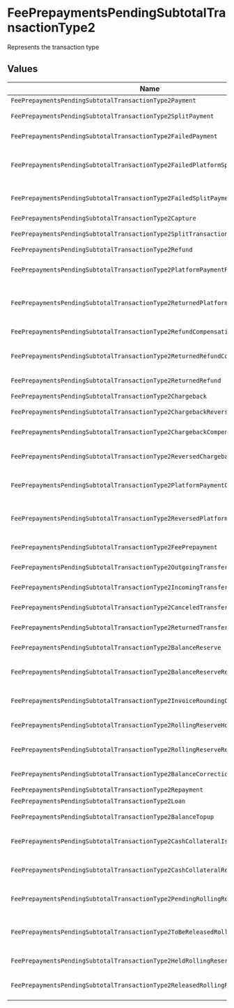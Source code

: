 # FeePrepaymentsPendingSubtotalTransactionType2

Represents the transaction type


## Values

| Name                                                                             | Value                                                                            |
| -------------------------------------------------------------------------------- | -------------------------------------------------------------------------------- |
| `FeePrepaymentsPendingSubtotalTransactionType2Payment`                           | payment                                                                          |
| `FeePrepaymentsPendingSubtotalTransactionType2SplitPayment`                      | split-payment                                                                    |
| `FeePrepaymentsPendingSubtotalTransactionType2FailedPayment`                     | failed-payment                                                                   |
| `FeePrepaymentsPendingSubtotalTransactionType2FailedPlatformSplitPayment`        | failed-platform-split-payment                                                    |
| `FeePrepaymentsPendingSubtotalTransactionType2FailedSplitPaymentCompensation`    | failed-split-payment-compensation                                                |
| `FeePrepaymentsPendingSubtotalTransactionType2Capture`                           | capture                                                                          |
| `FeePrepaymentsPendingSubtotalTransactionType2SplitTransaction`                  | split-transaction                                                                |
| `FeePrepaymentsPendingSubtotalTransactionType2Refund`                            | refund                                                                           |
| `FeePrepaymentsPendingSubtotalTransactionType2PlatformPaymentRefund`             | platform-payment-refund                                                          |
| `FeePrepaymentsPendingSubtotalTransactionType2ReturnedPlatformPaymentRefund`     | returned-platform-payment-refund                                                 |
| `FeePrepaymentsPendingSubtotalTransactionType2RefundCompensation`                | refund-compensation                                                              |
| `FeePrepaymentsPendingSubtotalTransactionType2ReturnedRefundCompensation`        | returned-refund-compensation                                                     |
| `FeePrepaymentsPendingSubtotalTransactionType2ReturnedRefund`                    | returned-refund                                                                  |
| `FeePrepaymentsPendingSubtotalTransactionType2Chargeback`                        | chargeback                                                                       |
| `FeePrepaymentsPendingSubtotalTransactionType2ChargebackReversal`                | chargeback-reversal                                                              |
| `FeePrepaymentsPendingSubtotalTransactionType2ChargebackCompensation`            | chargeback-compensation                                                          |
| `FeePrepaymentsPendingSubtotalTransactionType2ReversedChargebackCompensation`    | reversed-chargeback-compensation                                                 |
| `FeePrepaymentsPendingSubtotalTransactionType2PlatformPaymentChargeback`         | platform-payment-chargeback                                                      |
| `FeePrepaymentsPendingSubtotalTransactionType2ReversedPlatformPaymentChargeback` | reversed-platform-payment-chargeback                                             |
| `FeePrepaymentsPendingSubtotalTransactionType2FeePrepayment`                     | fee-prepayment                                                                   |
| `FeePrepaymentsPendingSubtotalTransactionType2OutgoingTransfer`                  | outgoing-transfer                                                                |
| `FeePrepaymentsPendingSubtotalTransactionType2IncomingTransfer`                  | incoming-transfer                                                                |
| `FeePrepaymentsPendingSubtotalTransactionType2CanceledTransfer`                  | canceled-transfer                                                                |
| `FeePrepaymentsPendingSubtotalTransactionType2ReturnedTransfer`                  | returned-transfer                                                                |
| `FeePrepaymentsPendingSubtotalTransactionType2BalanceReserve`                    | balance-reserve                                                                  |
| `FeePrepaymentsPendingSubtotalTransactionType2BalanceReserveReturn`              | balance-reserve-return                                                           |
| `FeePrepaymentsPendingSubtotalTransactionType2InvoiceRoundingCompensation`       | invoice-rounding-compensation                                                    |
| `FeePrepaymentsPendingSubtotalTransactionType2RollingReserveHold`                | rolling-reserve-hold                                                             |
| `FeePrepaymentsPendingSubtotalTransactionType2RollingReserveRelease`             | rolling-reserve-release                                                          |
| `FeePrepaymentsPendingSubtotalTransactionType2BalanceCorrection`                 | balance-correction                                                               |
| `FeePrepaymentsPendingSubtotalTransactionType2Repayment`                         | repayment                                                                        |
| `FeePrepaymentsPendingSubtotalTransactionType2Loan`                              | loan                                                                             |
| `FeePrepaymentsPendingSubtotalTransactionType2BalanceTopup`                      | balance-topup                                                                    |
| `FeePrepaymentsPendingSubtotalTransactionType2CashCollateralIssuance`            | cash-collateral-issuance';                                                       |
| `FeePrepaymentsPendingSubtotalTransactionType2CashCollateralRelease`             | cash-collateral-release                                                          |
| `FeePrepaymentsPendingSubtotalTransactionType2PendingRollingReserve`             | pending-rolling-reserve                                                          |
| `FeePrepaymentsPendingSubtotalTransactionType2ToBeReleasedRollingReserve`        | to-be-released-rolling-reserve                                                   |
| `FeePrepaymentsPendingSubtotalTransactionType2HeldRollingReserve`                | held-rolling-reserve                                                             |
| `FeePrepaymentsPendingSubtotalTransactionType2ReleasedRollingReserve`            | released-rolling-reserve                                                         |